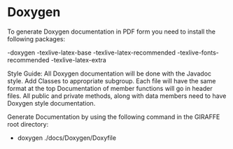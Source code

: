 # Doxygen

To generate Doxygen documentation in PDF form you need to install the following
packages:

-doxygen
-texlive-latex-base
-texlive-latex-recommended 
-texlive-fonts-recommended
-texlive-latex-extra

Style Guide:
    All Doxygen documentation will be done with the Javadoc style.
    Add Classes to appropriate subgroup.
    Each file will have the same format at the top
    Documentation of member functions will go in header files.
    All public and private methods, along with data members need to have
    Doxygen style documentation.

Generate Documentation by using the following command in the GIRAFFE root directory:
 - doxygen ./docs/Doxygen/Doxyfile
